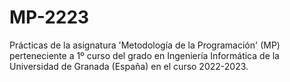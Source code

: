 # MP-2223
Prácticas de la asignatura 'Metodología de la Programación' (MP) perteneciente a 1º curso del grado en Ingeniería Informática de la Universidad de Granada (España) en el curso 2022-2023.

